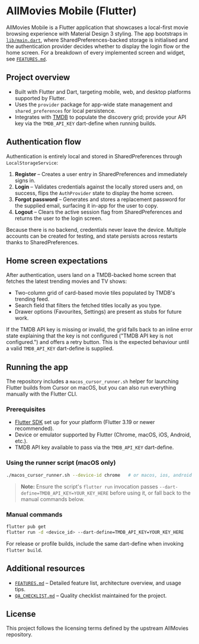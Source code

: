 # AllMovies Mobile (Flutter)

AllMovies Mobile is a Flutter application that showcases a local-first movie browsing experience with Material Design 3 styling. The app bootstraps in [`lib/main.dart`](lib/main.dart), where SharedPreferences-backed storage is initialised and the authentication provider decides whether to display the login flow or the home screen. For a breakdown of every implemented screen and widget, see [`FEATURES.md`](FEATURES.md).

## Project overview
- Built with Flutter and Dart, targeting mobile, web, and desktop platforms supported by Flutter.
- Uses the `provider` package for app-wide state management and `shared_preferences` for local persistence.
- Integrates with [TMDB](https://www.themoviedb.org/) to populate the discovery grid; provide your API key via the `TMDB_API_KEY` dart-define when running builds.

## Authentication flow
Authentication is entirely local and stored in SharedPreferences through `LocalStorageService`:

1. **Register** – Creates a user entry in SharedPreferences and immediately signs in.
2. **Login** – Validates credentials against the locally stored users and, on success, flips the `AuthProvider` state to display the home screen.
3. **Forgot password** – Generates and stores a replacement password for the supplied email, surfacing it in-app for the user to copy.
4. **Logout** – Clears the active session flag from SharedPreferences and returns the user to the login screen.

Because there is no backend, credentials never leave the device. Multiple accounts can be created for testing, and state persists across restarts thanks to SharedPreferences.

## Home screen expectations
After authentication, users land on a TMDB-backed home screen that fetches the latest trending movies and TV shows:

- Two-column grid of card-based movie tiles populated by TMDB's trending feed.
- Search field that filters the fetched titles locally as you type.
- Drawer options (Favourites, Settings) are present as stubs for future work.

If the TMDB API key is missing or invalid, the grid falls back to an inline error state explaining that the key is not configured ("TMDB API key is not configured.") and offers a retry button. This is the expected behaviour until a valid `TMDB_API_KEY` dart-define is supplied.

## Running the app
The repository includes a `macos_cursor_runner.sh` helper for launching Flutter builds from Cursor on macOS, but you can also run everything manually with the Flutter CLI.

### Prerequisites
- [Flutter SDK](https://docs.flutter.dev/get-started/install) set up for your platform (Flutter 3.19 or newer recommended).
- Device or emulator supported by Flutter (Chrome, macOS, iOS, Android, etc.).
- TMDB API key available to pass via the `TMDB_API_KEY` dart-define.

### Using the runner script (macOS only)
```bash
./macos_cursor_runner.sh --device-id chrome   # or macos, ios, android
```

> **Note:** Ensure the script's `flutter run` invocation passes `--dart-define=TMDB_API_KEY=YOUR_KEY_HERE` before using it, or fall back to the manual commands below.

### Manual commands
```bash
flutter pub get
flutter run -d <device_id> --dart-define=TMDB_API_KEY=YOUR_KEY_HERE
```

For release or profile builds, include the same dart-define when invoking `flutter build`.

## Additional resources
- [`FEATURES.md`](FEATURES.md) – Detailed feature list, architecture overview, and usage tips.
- [`QA_CHECKLIST.md`](QA_CHECKLIST.md) – Quality checklist maintained for the project.

## License
This project follows the licensing terms defined by the upstream AllMovies repository.

